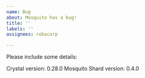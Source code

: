 ```yaml
---
name: Bug
about: Mosquito has a bug!
title: ''
labels: ''
assignees: robacarp

---
```


Please include some details:

Crystal version: 0.28.0
Mosquito Shard version: 0.4.0
